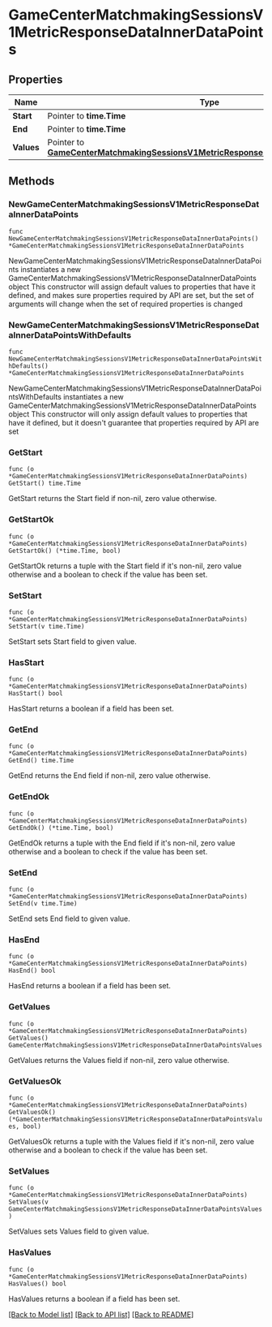 # GameCenterMatchmakingSessionsV1MetricResponseDataInnerDataPoints

## Properties

Name | Type | Description | Notes
------------ | ------------- | ------------- | -------------
**Start** | Pointer to **time.Time** |  | [optional] 
**End** | Pointer to **time.Time** |  | [optional] 
**Values** | Pointer to [**GameCenterMatchmakingSessionsV1MetricResponseDataInnerDataPointsValues**](GameCenterMatchmakingSessionsV1MetricResponseDataInnerDataPointsValues.md) |  | [optional] 

## Methods

### NewGameCenterMatchmakingSessionsV1MetricResponseDataInnerDataPoints

`func NewGameCenterMatchmakingSessionsV1MetricResponseDataInnerDataPoints() *GameCenterMatchmakingSessionsV1MetricResponseDataInnerDataPoints`

NewGameCenterMatchmakingSessionsV1MetricResponseDataInnerDataPoints instantiates a new GameCenterMatchmakingSessionsV1MetricResponseDataInnerDataPoints object
This constructor will assign default values to properties that have it defined,
and makes sure properties required by API are set, but the set of arguments
will change when the set of required properties is changed

### NewGameCenterMatchmakingSessionsV1MetricResponseDataInnerDataPointsWithDefaults

`func NewGameCenterMatchmakingSessionsV1MetricResponseDataInnerDataPointsWithDefaults() *GameCenterMatchmakingSessionsV1MetricResponseDataInnerDataPoints`

NewGameCenterMatchmakingSessionsV1MetricResponseDataInnerDataPointsWithDefaults instantiates a new GameCenterMatchmakingSessionsV1MetricResponseDataInnerDataPoints object
This constructor will only assign default values to properties that have it defined,
but it doesn't guarantee that properties required by API are set

### GetStart

`func (o *GameCenterMatchmakingSessionsV1MetricResponseDataInnerDataPoints) GetStart() time.Time`

GetStart returns the Start field if non-nil, zero value otherwise.

### GetStartOk

`func (o *GameCenterMatchmakingSessionsV1MetricResponseDataInnerDataPoints) GetStartOk() (*time.Time, bool)`

GetStartOk returns a tuple with the Start field if it's non-nil, zero value otherwise
and a boolean to check if the value has been set.

### SetStart

`func (o *GameCenterMatchmakingSessionsV1MetricResponseDataInnerDataPoints) SetStart(v time.Time)`

SetStart sets Start field to given value.

### HasStart

`func (o *GameCenterMatchmakingSessionsV1MetricResponseDataInnerDataPoints) HasStart() bool`

HasStart returns a boolean if a field has been set.

### GetEnd

`func (o *GameCenterMatchmakingSessionsV1MetricResponseDataInnerDataPoints) GetEnd() time.Time`

GetEnd returns the End field if non-nil, zero value otherwise.

### GetEndOk

`func (o *GameCenterMatchmakingSessionsV1MetricResponseDataInnerDataPoints) GetEndOk() (*time.Time, bool)`

GetEndOk returns a tuple with the End field if it's non-nil, zero value otherwise
and a boolean to check if the value has been set.

### SetEnd

`func (o *GameCenterMatchmakingSessionsV1MetricResponseDataInnerDataPoints) SetEnd(v time.Time)`

SetEnd sets End field to given value.

### HasEnd

`func (o *GameCenterMatchmakingSessionsV1MetricResponseDataInnerDataPoints) HasEnd() bool`

HasEnd returns a boolean if a field has been set.

### GetValues

`func (o *GameCenterMatchmakingSessionsV1MetricResponseDataInnerDataPoints) GetValues() GameCenterMatchmakingSessionsV1MetricResponseDataInnerDataPointsValues`

GetValues returns the Values field if non-nil, zero value otherwise.

### GetValuesOk

`func (o *GameCenterMatchmakingSessionsV1MetricResponseDataInnerDataPoints) GetValuesOk() (*GameCenterMatchmakingSessionsV1MetricResponseDataInnerDataPointsValues, bool)`

GetValuesOk returns a tuple with the Values field if it's non-nil, zero value otherwise
and a boolean to check if the value has been set.

### SetValues

`func (o *GameCenterMatchmakingSessionsV1MetricResponseDataInnerDataPoints) SetValues(v GameCenterMatchmakingSessionsV1MetricResponseDataInnerDataPointsValues)`

SetValues sets Values field to given value.

### HasValues

`func (o *GameCenterMatchmakingSessionsV1MetricResponseDataInnerDataPoints) HasValues() bool`

HasValues returns a boolean if a field has been set.


[[Back to Model list]](../README.md#documentation-for-models) [[Back to API list]](../README.md#documentation-for-api-endpoints) [[Back to README]](../README.md)


